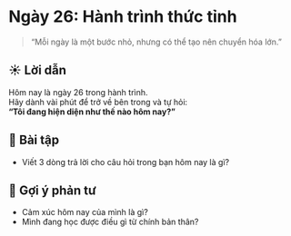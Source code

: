 # Ngày 26: Hành trình thức tỉnh

> “Mỗi ngày là một bước nhỏ, nhưng có thể tạo nên chuyển hóa lớn.”

## ☀️ Lời dẫn

Hôm nay là ngày 26 trong hành trình.  
Hãy dành vài phút để trở về bên trong và tự hỏi:  
**“Tôi đang hiện diện như thế nào hôm nay?”**

## 🎯 Bài tập

- Viết 3 dòng trả lời cho câu hỏi trong bạn hôm nay là gì?

## 🌱 Gợi ý phản tư

- Cảm xúc hôm nay của mình là gì?
- Mình đang học được điều gì từ chính bản thân?
